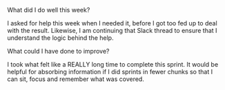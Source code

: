 What did I do well this week?

I asked for help this week when I needed it, before I got too fed up to deal with the result. Likewise, I am continuing that Slack thread to ensure that I understand the logic behind the help.

 What could I have done to improve?

 I took what felt like a REALLY long time to complete this sprint. It would be helpful for absorbing information if I did sprints in fewer chunks so that I can sit, focus and remember what was covered.
